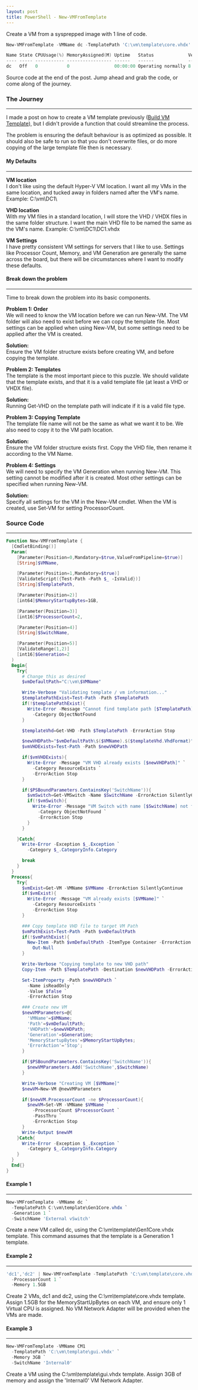 ```yaml
---
layout: post
title: PowerShell - New-VMFromTemplate
---
```


<p>
Create a VM from a sysprepped image with 1 line of code.
</p>

```powershell
New-VMFromTemplate -VMName dc -TemplatePath 'C:\vm\template\core.vhdx'

Name State CPUUsage(%) MemoryAssigned(M) Uptime   Status             Version
---- ----- ----------- ----------------- ------   ------             -------
dc   Off   0           0                 00:00:00 Operating normally 8.3
```

<p>
  Source code at the end of the post. 
  Jump ahead and grab the code, or come along of the journey.
</p>


### The Journey
----

I made a post on how to create a VM template previously
([Build VM Template](http://http://codeandkeep.com/Build-VM-From-Template/)),
but I didn't provide a function that could streamline the process.

<p>
  The problem is ensuring the default behaviour is as optimized as possible. 
  It should also be safe to run 
  so that you don't overwrite files, 
  or do more copying of the large template file then is necessary.
</p>

#### My Defaults
----

<p>
  <strong>VM location</strong><br>
  I don't like using the default Hyper-V VM location. 
  I want all my VMs in the same location, 
  and tucked away in folders named after the VM's name. 
  Example: C:\vm\DC1\
</p>

<p>
  <strong>VHD location</strong><br>
  With my VM files in a standard location, 
  I will store the VHD / VHDX files in the same folder structure. 
  I want the main VHD file to be named the same as the VM's name.
  Example: C:\vm\DC1\DC1.vhdx
</p>

<p>
  <strong>VM Settings</strong><br>
  I have pretty consistent VM settings for servers that I like to use. 
  Settings like Processor Count, Memory, and VM Generation 
  are generally the same across the board, 
  but there will be circumstances where I want to modify these defaults. 
</p>


#### Break down the problem
----

<p>
  Time to break down the problem into its basic components. 
</p>

<p>
  <strong>Problem 1: Order</strong><br>
  We will need to know the VM location before we can run New-VM. 
  The VM folder will also need to exist before we can copy the template file. 
  Most settings can be applied when using New-VM, 
  but some settings need to be applied after the VM is created. 
</p>

<p>
  <strong>Solution:</strong><br>
  Ensure the VM folder structure exists before creating VM, 
  and before copying the template. 
</p>

<p>
  <strong>Problem 2: Templates</strong><br>
  The template is the most important piece to this puzzle. 
  We should validate that the template exists, 
  and that it is a valid template file (at least a VHD or VHDX file). 
</p>
<p>
  <strong>Solution:</strong><br>
  Running Get-VHD on the template path 
  will indicate if it is a valid file type.
</p>

<p>
  <strong>Problem 3: Copying Template</strong><br>
  The template file name will not be the same as 
  what we want it to be. 
  We also need to copy it to the VM path location.
</p>
<p>
  <strong>Solution:</strong><br>
  Ensure the VM folder structure exists first. 
  Copy the VHD file, then rename it according to the VM Name.
</p>

<p>
  <strong>Problem 4: Settings</strong><br>
  We will need to specify the VM Generation when running New-VM. 
  This setting cannot be modified after it is created.  
  Most other settings can be specified when running New-VM.
</p>
<p>
  <strong>Solution:</strong><br>
  Specify all settings for the VM in the New-VM cmdlet. 
  When the VM is created, use Set-VM for setting ProcessorCount.
</p>

### Source Code
----

```powershell
Function New-VMFromTemplate {
  [CmdletBinding()]
  Param(
    [Parameter(Position=0,Mandatory=$true,ValueFromPipeline=$true)]
    [String]$VMName,

    [Parameter(Position=1,Mandatory=$true)]
    [ValidateScript({Test-Path -Path $_ -IsValid})]
    [String]$TemplatePath,

    [Parameter(Position=2)]
    [int64]$MemoryStartupBytes=1GB,

    [Parameter(Position=3)]
    [int16]$ProcessorCount=2,

    [Parameter(Position=4)]
    [String]$SwitchName,

    [Parameter(Position=5)]
    [ValidateRange(1,2)]
    [int16]$Generation=2
  )
  Begin{
    Try{
      # Change this as desired
      $vmDefaultPath="C:\vm\$VMName"

      Write-Verbose "Validating template / vm information..."
      $templatePathExist=Test-Path -Path $TemplatePath
      if(!$templatePathExist){
        Write-Error -Message "Cannot find template path [$TemplatePath]" `
          -Category ObjectNotFound
      }

      $templateVhd=Get-VHD -Path $TemplatePath -ErrorAction Stop

      $newVHDPath="$vmDefaultPath\$($VMName).$($templateVhd.VhdFormat)"
      $vmVHDExists=Test-Path -Path $newVHDPath

      if($vmVHDExists){
        Write-Error -Message "VM VHD already exists [$newVHDPath]" `
          -Category ResourceExists `
          -ErrorAction Stop
      }

      if($PSBoundParameters.ContainsKey('SwitchName')){
        $vmSwitch=Get-VMSwitch -Name $SwitchName -ErrorAction SilentlyContinue
        if(!$vmSwitch){
          Write-Error -Message "VM Switch with name [$SwitchName] not found" `
            -Category ObjectNotFound `
            -ErrorAction Stop
        }
      }

    }Catch{
      Write-Error -Exception $_.Exception `
        -Category $_.CategoryInfo.Category

      break
    }
  }
  Process{
    Try{
      $vmExist=Get-VM -VMName $VMName -ErrorAction SilentlyContinue
      if($vmExist){
        Write-Error -Message "VM already exists [$VMName]" `
          -Category ResourceExists `
          -ErrorAction Stop
      }

      ### Copy template VHD file to target VM Path
      $vmPathExist=Test-Path -Path $vmDefaultPath
      if(!$vmPathExist){
        New-Item -Path $vmDefaultPath -ItemType Container -ErrorAction Stop | 
          Out-Null
      }

      Write-Verbose "Copying template to new VHD path"
      Copy-Item -Path $TemplatePath -Destination $newVHDPath -ErrorAction Stop

      Set-ItemProperty -Path $newVHDPath `
        -Name isReadOnly `
        -Value $false `
        -ErrorAction Stop

      ### Create new VM
      $newVMParameters=@{
        'VMName'=$VMName;
        'Path'=$vmDefaultPath;
        'VHDPath'=$newVHDPath;
        'Generation'=$Generation;
        'MemoryStartupBytes'=$MemoryStartUpBytes;
        'ErrorAction'='Stop';
      }

      if($PSBoundParameters.ContainsKey('SwitchName')){
        $newVMParameters.Add('SwitchName',$SwitchName)
      }

      Write-Verbose "Creating VM [$VMName]"
      $newVM=New-VM @newVMParameters

      if($newVM.ProcessorCount -ne $ProcessorCount){
        $newVM=Set-VM -VMName $VMName `
          -ProcessorCount $ProcessorCount `
          -PassThru `
          -ErrorAction Stop
      }
      Write-Output $newVM
    }Catch{
      Write-Error -Exception $_.Exception `
        -Category $_.CategoryInfo.Category
    }
  }
  End{}
}
```

#### Example 1
----

```powershell
New-VMFromTemplate -VMName dc `
  -TemplatePath C:\vm\template\Gen1Core.vhdx `
  -Generation 1 `
  -SwitchName 'External vSwitch'
```

<p>
  Create a new VM called dc, using the C:\vm\template\Gen1Core.vhdx template. 
  This command assumes that the template is a Generation 1 template.
</p>

#### Example 2
----

```powershell
'dc1','dc2' | New-VMFromTemplate -TemplatePath 'C:\vm\template\core.vhdx' `
  -ProcessorCount 1 `
  -Memory 1.5GB
```

<p>
  Create 2 VMs, dc1 and dc2, using the C:\vm\template\core.vhdx template. 
  Assign 1.5GB for the MemoryStartUpBytes on each VM, 
  and ensure only 1 Virtual CPU is assigned. 
  No VM Network Adapter will be provided when the VMs are made.
</p>

#### Example 3
----

```powershell
New-VMFromTemplate -VMName CM1
  -TemplatePath 'C:\vm\template\gui.vhdx' `
  -Memory 3GB `
  -SwitchName 'Internal0'
```

<p>
  Create a VM using the C:\vm\template\gui.vhdx template. 
  Assign 3GB of memory and assign the 'Internal0' VM Network Adapter.
</p>
